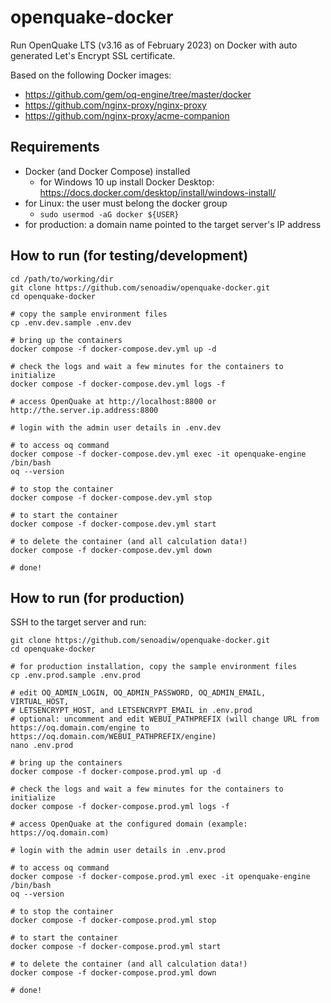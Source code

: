 # openquake-docker
Run OpenQuake LTS (v3.16 as of February 2023) on Docker with auto generated Let's Encrypt SSL certificate.

Based on the following Docker images:
* https://github.com/gem/oq-engine/tree/master/docker
* https://github.com/nginx-proxy/nginx-proxy
* https://github.com/nginx-proxy/acme-companion

## Requirements
* Docker (and Docker Compose) installed
  * for Windows 10 up install Docker Desktop: https://docs.docker.com/desktop/install/windows-install/
* for Linux: the user must belong the docker group
  * `sudo usermod -aG docker ${USER}`
* for production: a domain name pointed to the target server's IP address

## How to run (for testing/development)
```
cd /path/to/working/dir
git clone https://github.com/senoadiw/openquake-docker.git
cd openquake-docker

# copy the sample environment files
cp .env.dev.sample .env.dev

# bring up the containers
docker compose -f docker-compose.dev.yml up -d

# check the logs and wait a few minutes for the containers to initialize
docker compose -f docker-compose.dev.yml logs -f

# access OpenQuake at http://localhost:8800 or http://the.server.ip.address:8800

# login with the admin user details in .env.dev

# to access oq command
docker compose -f docker-compose.dev.yml exec -it openquake-engine /bin/bash
oq --version

# to stop the container
docker compose -f docker-compose.dev.yml stop

# to start the container
docker compose -f docker-compose.dev.yml start

# to delete the container (and all calculation data!)
docker compose -f docker-compose.dev.yml down

# done!
```

## How to run (for production)
SSH to the target server and run:
```
git clone https://github.com/senoadiw/openquake-docker.git
cd openquake-docker

# for production installation, copy the sample environment files
cp .env.prod.sample .env.prod

# edit OQ_ADMIN_LOGIN, OQ_ADMIN_PASSWORD, OQ_ADMIN_EMAIL, VIRTUAL_HOST,
# LETSENCRYPT_HOST, and LETSENCRYPT_EMAIL in .env.prod
# optional: uncomment and edit WEBUI_PATHPREFIX (will change URL from https://oq.domain.com/engine to https://oq.domain.com/WEBUI_PATHPREFIX/engine)
nano .env.prod

# bring up the containers
docker compose -f docker-compose.prod.yml up -d

# check the logs and wait a few minutes for the containers to initialize
docker compose -f docker-compose.prod.yml logs -f

# access OpenQuake at the configured domain (example: https://oq.domain.com)

# login with the admin user details in .env.prod

# to access oq command
docker compose -f docker-compose.prod.yml exec -it openquake-engine /bin/bash
oq --version

# to stop the container
docker compose -f docker-compose.prod.yml stop

# to start the container
docker compose -f docker-compose.prod.yml start

# to delete the container (and all calculation data!)
docker compose -f docker-compose.prod.yml down

# done!
```
